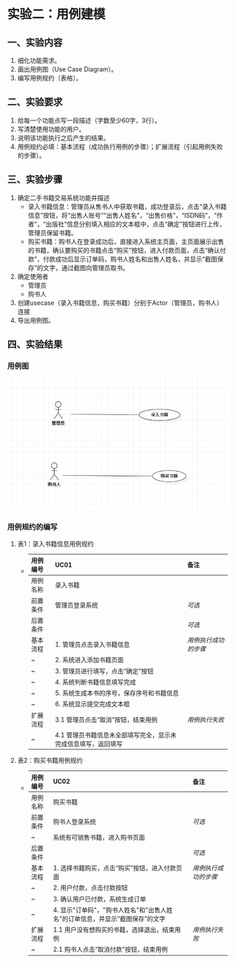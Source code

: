 # 实验二：用例建模

## 一、实验内容

1. 细化功能需求。
2. 画出用例图（Use Case Diagram）。
3. 编写用例规约（表格）。



## 二、实验要求

1. 给每一个功能点写一段描述（字数至少60字，3行）。
2. 写清楚使用功能的用户。
3. 说明该功能执行之后产生的结果。
4. 用例规约必填：基本流程（成功执行用例的步骤）；扩展流程（引起用例失败的步骤）。



## 三、实验步骤

1. 确定二手书籍交易系统功能并描述
   - 录入书籍信息：管理员从售书人中获取书籍，成功登录后，点击“录入书籍信息”按钮，将“出售人账号”“出售人姓名”，“出售价格”，“ISDN码”，“作者”，“出版社”信息分别填入相应的文本框中，点击“确定”按钮进行上传，管理员保留书籍。
   - 购买书籍：购书人在登录成功后，直接进入系统主页面，主页面展示出售的书籍，确认要购买的书籍点击“购买”按钮，进入付款页面，点击“确认付款”，付款成功后显示订单码，购书人姓名和出售人姓名，并显示“截图保存”的文字，通过截图向管理员取书。
2. 确定使用者
   - 管理员
   - 购书人
3. 创建usecase（录入书籍信息，购买书籍）分别于Actor（管理员，购书人）连接
4. 导出用例图。



## 四、实验结果



### 用例图

  ![lab_02 用例图](./lab_02_UseCaseDiagram1.jpg)



### 用例规约的编写



1. 表1：录入书籍信息用例规约

   + | 用例编号 | UC01                                            | 备注                 |
     | -------- | :---------------------------------------------- | -------------------- |
     | 用例名称 | 录入书籍                                           |                      |
     | 前置条件 | 管理员登录系统                              | *可选*               |
     | 后置条件 |                                                 | *可选*               |
     | 基本流程 | 1. 管理员点击录入书籍信息                        | *用例执行成功的步骤* |
     | ~        | 2. 系统进入添加书籍页面                        |                      |
     | ~        | 3. 管理员进行填写，点击“确定”按钮              |                      |
     | ~        | 4. 系统判断书籍信息填写完成             |                      |
     | ~        | 5. 系统生成本书的序号，保存序号和书籍信息      |                      |
     | ~        | 6. 系统显示提交完成文本框      |                      |
     | 扩展流程 | 3.1 管理员点击“取消”按钮，结束用例 | *用例执行失败*       |
     | ~        | 4.1 管理员书籍信息未全部填写完全，显示未完成信息填写，返回填写                     |

2. 表2：购买书籍用例规约

   + | 用例编号 | UC02                              | 备注                 |
     | -------- | :-------------------------------- | -------------------- |
     | 用例名称 | 购买书籍                             |                      |
     | 前置条件 | 购书人登录系统                | *可选*               |
     | ~         | 系统有可销售书籍，进入购书页面                |              |
     | 后置条件 |                                   | *可选*               |
     | 基本流程 | 1. 选择书籍购买，点击“购买”按钮，进入付款页面   | *用例执行成功的步骤* |
     | ~        | 2. 用户付款，点击付款按钮        |                      |
     | ~        | 3. 确认用户已付款，系统生成订单   |
     | ~        | 4. 显示"订单码"，"购书人姓名"和"出售人姓名"的订单信息，并显示“截图保存”的文字     |      |
     | 扩展流程 | 1.1 用户没有想购买的书籍，选择退出，结束用例   | *用例执行失败*       |
     | ~        | 2.1 购书人点击“取消付款”按钮，结束用例 |
